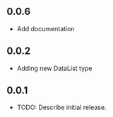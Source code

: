 ## 0.0.6

- Add documentation

## 0.0.2

- Adding new DataList type

## 0.0.1

- TODO: Describe initial release.
